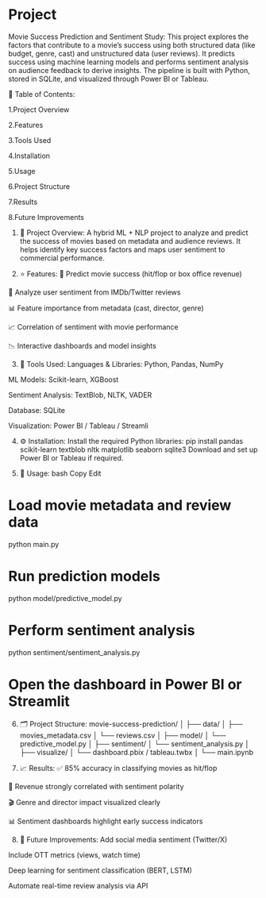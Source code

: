 # Project
 Movie Success Prediction and Sentiment Study:
This project explores the factors that contribute to a movie’s success using both structured data (like budget, genre, cast) and unstructured data (user reviews). It predicts success using machine learning models and performs sentiment analysis on audience feedback to derive insights. The pipeline is built with Python, stored in SQLite, and visualized through Power BI or Tableau.

📑 Table of Contents:

1.Project Overview

2.Features

3.Tools Used

4.Installation

5.Usage

6.Project Structure

7.Results

8.Future Improvements

1. 📌 Project Overview:
A hybrid ML + NLP project to analyze and predict the success of movies based on metadata and audience reviews. It helps identify key success factors and maps user sentiment to commercial performance.

2. ⭐ Features:
🎯 Predict movie success (hit/flop or box office revenue)

💬 Analyze user sentiment from IMDb/Twitter reviews

📊 Feature importance from metadata (cast, director, genre)

📈 Correlation of sentiment with movie performance

📉 Interactive dashboards and model insights

3. 🧰 Tools Used:
Languages & Libraries: Python, Pandas, NumPy

ML Models: Scikit-learn, XGBoost

Sentiment Analysis: TextBlob, NLTK, VADER

Database: SQLite

Visualization: Power BI / Tableau / Streamli

4. ⚙️ Installation:
Install the required Python libraries:
pip install pandas scikit-learn textblob nltk matplotlib seaborn sqlite3
Download and set up Power BI or Tableau if required.

5. 🚀 Usage:
bash
Copy
Edit
# Load movie metadata and review data
python main.py

# Run prediction models
python model/predictive_model.py

# Perform sentiment analysis
python sentiment/sentiment_analysis.py

# Open the dashboard in Power BI or Streamlit

6. 🗂️ Project Structure:
movie-success-prediction/
│
├── data/
│   ├── movies_metadata.csv
│   └── reviews.csv
│
├── model/
│   └── predictive_model.py
│
├── sentiment/
│   └── sentiment_analysis.py
│
├── visualize/
│   └── dashboard.pbix / tableau.twbx
│
└── main.ipynb

7. 📈 Results:
✅ 85% accuracy in classifying movies as hit/flop

🔁 Revenue strongly correlated with sentiment polarity

🎬 Genre and director impact visualized clearly

📊 Sentiment dashboards highlight early success indicators

8. 🔮 Future Improvements:
Add social media sentiment (Twitter/X)

Include OTT metrics (views, watch time)

Deep learning for sentiment classification (BERT, LSTM)

Automate real-time review analysis via API




